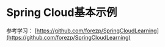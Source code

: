 # Spring Cloud基本示例

参考学习：
[https://github.com/forezp/SpringCloudLearning](https://github.com/forezp/SpringCloudLearning)